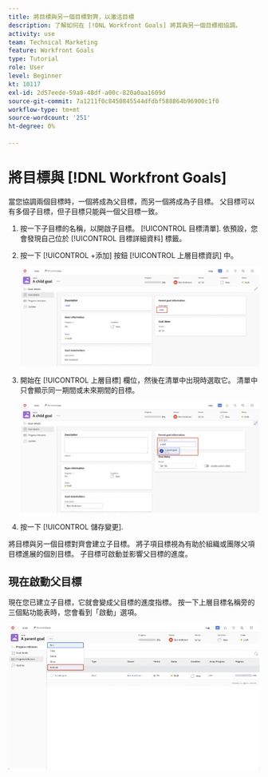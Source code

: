 ```yaml
---
title: 將目標與另一個目標對齊，以激活目標
description: 了解如何在 [!DNL Workfront Goals] 將其與另一個目標相協調。
activity: use
team: Technical Marketing
feature: Workfront Goals
type: Tutorial
role: User
level: Beginner
kt: 10117
exl-id: 2d57eede-59a8-48df-a00c-820a0aa1609d
source-git-commit: 7a1211f0c8450845544dfdbf588864b96900c1f0
workflow-type: tm+mt
source-wordcount: '251'
ht-degree: 0%

---
```


# 將目標與 [!DNL Workfront Goals]

當您協調兩個目標時，一個將成為父目標，而另一個將成為子目標。 父目標可以有多個子目標，但子目標只能與一個父目標一致。

1. 按一下子目標的名稱，以開啟子目標。 [!UICONTROL 目標清單]. 依預設，您會發現自己位於 [!UICONTROL 目標詳細資料] 標籤。
1. 按一下 [!UICONTROL +添加] 按鈕 [!UICONTROL 上層目標資訊] 中。

   ![螢幕擷圖 [!UICONTROL 目標詳細資料] 標籤](assets/06-workfront-goals-align-goals.png)

1. 開始在 [!UICONTROL 上層目標] 欄位，然後在清單中出現時選取它。 清單中只會顯示同一期間或未來期間的目標。

   ![螢幕擷圖 [!UICONTROL 目標詳細資料] 顯示 [!UICONTROL 上層目標資訊] 面板](assets/07-workfront-goals-align-to.png)

1. 按一下 [!UICONTROL 儲存變更].

將目標與另一個目標對齊會建立子目標。 將子項目標視為有助於組織或團隊父項目標進展的個別目標。 子目標可啟動並影響父目標的進度。

## 現在啟動父目標

現在您已建立子目標，它就會變成父目標的進度指標。 按一下上層目標名稱旁的三個點功能表時，您會看到「啟動」選項。

![螢幕擷圖顯示如何啟動父目標。](assets/activate-the-parent-goal.png)


